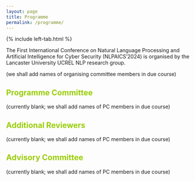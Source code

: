 ```yaml
---
layout: page
title: Programme
permalink: /programme/
---
```

{% include left-tab.html %}
<br>

The First International Conference on Natural Language Processing and Artificial Intelligence for Cyber Security (NLPAICS’2024) is organised by the Lancaster University UCREL NLP research group. 

(we shall add names of organising committee members in due course)

<h2 style="color:#99cc00;">Programme Committee</h2>
(currently blank; we shall add names of PC members in due course)

<h2 style="color:#99cc00;">Additional Reviewers</h2>
(currently blank; we shall add names of PC members in due course)

<h2 style="color:#99cc00;">Advisory Committee</h2>
(currently blank; we shall add names of PC members in due course)

